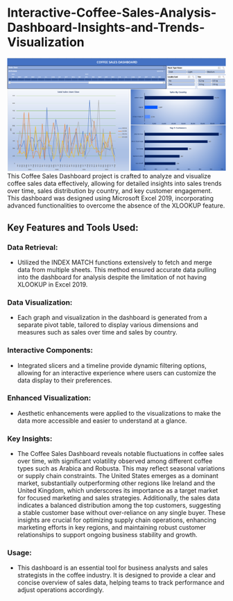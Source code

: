 # Interactive-Coffee-Sales-Analysis-Dashboard-Insights-and-Trends-Visualization
![alt text](https://github.com/myselfadib/Interactive-Coffee-Sales-Analysis-Dashboard-Insights-and-Trends-Visualization/blob/main/Coffee%20Sales.png)
This Coffee Sales Dashboard project is crafted to analyze and visualize coffee sales data effectively, allowing for detailed insights into sales trends over time, sales distribution by country, and key customer engagement. This dashboard was designed using Microsoft Excel 2019, incorporating advanced functionalities to overcome the absence of the XLOOKUP feature.

## Key Features and Tools Used:
### Data Retrieval:
- Utilized the INDEX MATCH functions extensively to fetch and merge data from multiple sheets. This method ensured accurate data pulling into the dashboard for analysis despite the limitation of not having XLOOKUP in Excel 2019.

### Data Visualization:
- Each graph and visualization in the dashboard is generated from a separate pivot table, tailored to display various dimensions and measures such as sales over time and sales by country.

### Interactive Components:
-  Integrated slicers and a timeline provide dynamic filtering options, allowing for an interactive experience where users can customize the data display to their preferences.
### Enhanced Visualization:
- Aesthetic enhancements were applied to the visualizations to make the data more accessible and easier to understand at a glance.

### Key Insights:
- The Coffee Sales Dashboard reveals notable fluctuations in coffee sales over time, with significant volatility observed among different coffee types such as Arabica and Robusta. This may reflect seasonal variations or supply chain constraints. The United States emerges as a dominant market, substantially outperforming other regions like Ireland and the United Kingdom, which underscores its importance as a target market for focused marketing and sales strategies. Additionally, the sales data indicates a balanced distribution among the top customers, suggesting a stable customer base without over-reliance on any single buyer. These insights are crucial for optimizing supply chain operations, enhancing marketing efforts in key regions, and maintaining robust customer relationships to support ongoing business stability and growth.


### Usage:
- This dashboard is an essential tool for business analysts and sales strategists in the coffee industry. It is designed to provide a clear and concise overview of sales data, helping teams to track performance and adjust operations accordingly.

